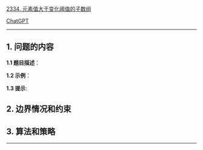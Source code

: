 [2334. 元素值大于变化阈值的子数组](https://leetcode.cn/problems/subarray-with-elements-greater-than-varying-threshold)

[ChatGPT](chat.openai.com)

---

## 1. 问题的内容
**1.1 题目描述**：

**1.2 示例**：

**1.3 提示**:

## 2. 边界情况和约束


## 3. 算法和策略

---

